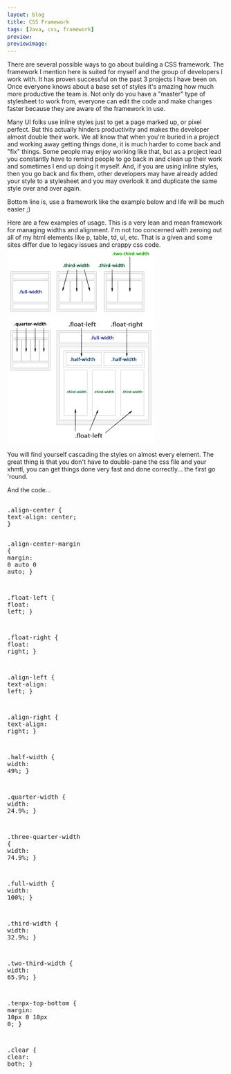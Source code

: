 ```yaml
---
layout: blog
title: CSS Framework
tags: [Java, css, framework]
preview:
previewimage:
---
```


<p>There are several possible ways to go about building a CSS framework. The framework I mention here is suited for myself and the group of developers I work with. It has proven successful on the past 3 projects I have been on. 
Once everyone knows about a base set of styles it's amazing how much more productive the team is. Not only do you have a "master" type of stylesheet to work from, everyone can edit the code and make changes faster because they are aware of the framework in use.</p> 

<p>Many UI folks use inline styles just to get a page marked up, or pixel perfect. But this actually hinders productivity and makes the developer almost double their work. We all know that when you're buried in a project and working away getting things done, it is much harder to come back and "fix" things. Some people may enjoy working like that, but as a project lead you constantly have to remind people to go back in and clean up their work and sometimes I end up doing it myself. And, if you are using inline styles, then you go back and fix them, other developers may have already added your style to a stylesheet and you may overlook it and duplicate the same style over and over again.</p> 

<p>Bottom line is, use a framework like the example below and life will be much easier ;)<p> 

<p>Here are a few examples of usage. This is a very lean and mean framework for managing widths and alignment. I'm not too concerned with zeroing out all of my html elements like p, table, td, ul, etc. That is a given and some sites differ due to legacy issues and crappy css code. 
<img src="/images/jroller/css-framework.jpg" alt=""/></p> 

<p>You will find yourself cascading the styles on almost every element. The great thing is that you don't have to double-pane the css file and your xhmtl, you can get things done very fast and done correctly... the first go 'round. </p> 

<p>And the code...</p> 
<pre> 
<span class="s0">.</span><span class="s1">align-center </span><span class="s0">{ 
</span><span class="s2">text-align</span><span class="s0">: </span><span class="s1">center</span><span 
class="s0">; 
} 

.</span><span class="s1">align-center-margin </span><span class="s0">{ 
</span><span class="s2">margin</span><span class="s0">: </span><span class="s3">0 </span><span 
class="s4">auto </span><span class="s3">0 </span><span class="s4">auto</span><span class="s0">; 
} 

.</span><span class="s1">float-left </span><span class="s0">{ 
</span><span class="s2">float</span><span class="s0">: </span><span class="s2">left</span><span 
class="s0">; 
} 

.</span><span class="s1">float-right </span><span class="s0">{ 
</span><span class="s2">float</span><span class="s0">: </span><span class="s2">right</span><span 
class="s0">; 
} 

.</span><span class="s1">align-left </span><span class="s0">{ 
</span><span class="s2">text-align</span><span class="s0">: </span><span class="s2">left</span><span 
class="s0">; 
} 

.</span><span class="s1">align-right </span><span class="s0">{ 
</span><span class="s2">text-align</span><span class="s0">: </span><span class="s2">right</span><span 
class="s0">; 
} 

.</span><span class="s1">half-width </span><span class="s0">{ 
</span><span class="s2">width</span><span class="s0">: </span><span class="s3">49</span><span 
class="s0">%; 
} 

.</span><span class="s1">quarter-width </span><span class="s0">{ 
</span><span class="s2">width</span><span class="s0">: </span><span class="s3">24.9</span><span 
class="s0">%; 
} 

.</span><span class="s1">three-quarter-width </span><span class="s0">{ 
</span><span class="s2">width</span><span class="s0">: </span><span class="s3">74.9</span><span 
class="s0">%; 
} 

.</span><span class="s1">full-width </span><span class="s0">{ 
</span><span class="s2">width</span><span class="s0">: </span><span class="s3">100</span><span 
class="s0">%; 
} 

.</span><span class="s1">third-width </span><span class="s0">{ 
</span><span class="s2">width</span><span class="s0">: </span><span class="s3">32.9</span><span 
class="s0">%; 
} 

.</span><span class="s1">two-third-width </span><span class="s0">{ 
</span><span class="s2">width</span><span class="s0">: </span><span class="s3">65.9</span><span 
class="s0">%; 
} 

.</span><span class="s1">tenpx-top-bottom </span><span class="s0">{ 
</span><span class="s2">margin</span><span class="s0">: </span><span class="s3">10</span><span 
class="s4">px </span><span class="s3">0 10</span><span class="s4">px </span><span class="s3">0</span><span 
class="s0">; 
} 

.</span><span class="s2">clear </span><span class="s0">{ 
</span><span class="s2">clear</span><span class="s0">: </span><span class="s4">both</span><span 
class="s0">; 
}</span></pre>
